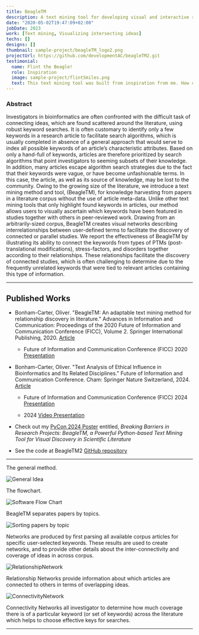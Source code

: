 ```yaml
---
title: BeagleTM
description: A text mining tool for developing visual and interactive relationship networks from PubMed article information.
date: "2020-05-02T19:47:09+02:00"
jobDate: 2023
work: [Text mining, Visualizing intersecting ideas]
techs: []
designs: []
thumbnail: sample-project/beagleTM_logo2.png
projectUrl: https://github.com/developmentAC/beagleTM2.git
testimonial:
  name: Flint the Beagle!
  role: Inspiration
  image: sample-project/flintSmiles.png
  text: This text mining tool was built from inspiration from me. How cool is that!? I approve this software.
---
```

### Abstract
Investigators in bioinformatics are often confronted with the difficult task of connecting ideas, which are found scattered around the literature, using robust keyword searches. It is often customary to identify only a few keywords in a research article to facilitate search algorithms, which is usually completed in absence of a general approach that would serve to index all possible keywords of an article’s characteristic attributes. Based on only a hand-full of keywords, articles are therefore prioritized by search algorithms that point investigators to seeming subsets of their knowledge. In addition, many articles escape algorithm search strategies due to the fact that their keywords were vague, or have become unfashionable terms. In this case, the article, as well as its source of knowledge, may be lost to the community. Owing to the growing size of the literature, we introduce a text mining method and tool, (BeagleTM), for knowledge harvesting from papers in a literature corpus without the use of article meta-data. Unlike other text mining tools that only highlight found keywords in articles, our method allows users to visually ascertain which keywords have been featured in studies together with others in peer-reviewed work. Drawing from an arbitrarily-sized corpus, BeagleTM creates visual networks describing interrelationships between user-defined terms to facilitate the discovery of connected or parallel studies. We report the effectiveness of BeagleTM by illustrating its ability to connect the keywords from types of PTMs (post-translational modifications), stress-factors, and disorders together according to their relationships. These relationships facilitate the discovery of connected studies, which is often challenging to determine due to the frequently unrelated keywords that were tied to relevant articles containing this type of information.

___

## Published Works

+ Bonham-Carter, Oliver. "BeagleTM: An adaptable text mining method for relationship discovery in literature." Advances in Information and Communication: Proceedings of the 2020 Future of Information and Communication Conference (FICC), Volume 2. Springer International Publishing, 2020.  <a href="https://www.researchgate.net/publication/339224324_BeagleTM_An_Adaptable_Text_Mining_Method_for_Relationship_Discovery_in_Literature" target="_blank"> Article</a>

  + Future of Information and Communication Conference (FICC) 2020 <a href="/talks/beagleTM_ficc2020.pdf" target="_blank"> Presentation</a>


+ Bonham-Carter, Oliver. "Text Analysis of Ethical Influence in Bioinformatics and Its Related Disciplines." Future of Information and Communication Conference. Cham: Springer Nature Switzerland, 2024. <a href="https://www.researchgate.net/publication/379244449_Text_Analysis_of_Ethical_Influence_in_Bioinformatics_and_its_Related_Disciplines" target="_blank"> Article</a>

  +  Future of Information and Communication Conference (FICC) 2024 <a href="/talks/pres_ethics-BeagleTM_ficc2024.pdf" target="_blank">Presentation</a>

  + 2024 <a href="https://www.youtube.com/watch?v=vhFCqiWZo7o&list=PLzrI9twHgbWk-Ti9AgCb1KyTLTo6xenME" target="_blank">Video Presentation</a>

+ Check out my <a href="/talks/pycon2024_poster_bonham-carter.pdf" target="_blank"> PyCon 2024 Poster</a> entitled, _Breaking Barriers in Research Projects: BeagleTM, a Powerful Python-based Text Mining Tool for Visual Discovery in Scientific Literature_

+ See the code at BeagleTM2 <a href="https://github.com/developmentAC/beagleTM2" target="_blank"> GitHub repository</a>

---

The general method.

![General Idea](/images/beagletm/beagletm_research.png)

The flowchart.

![Software Flow Chart](/images/beagletm/beagletm_flowchart.png)

BeagleTM separates papers by topics.

![Sorting papers by topic](/images/beagletm/beagletm_flowchartdb.png)

Networks are produced by first parsing all available corpus articles for specific user-selected keywords. These results are used to create networks, and to provide other details about the inter-connectivity and coverage of  ideas in across corpus.

![RelationshipNetwork](/images/beagletm/beagletm_mouseOver.png)

Relationship Networks provide information about which articles are connected to others in terms of overlapping ideas.

![ConnectivityNetwork](/images/beagletm/connection-network2_large.png)

Connectivity Networks all investigator to determine how much coverage there is of a particular keyword (or set of keywords) across the literature which helps to choose effective keys for searches.

---
